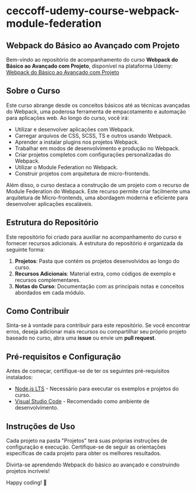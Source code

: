 # ceccoff-udemy-course-webpack-module-federation

## Webpack do Básico ao Avançado com Projeto

Bem-vindo ao repositório de acompanhamento do curso **Webpack do Básico ao Avançado com Projeto**, disponível na plataforma Udemy: [Webpack do Básico ao Avançado com Projeto](https://www.udemy.com/course/webpack-do-basico-ao-avancado-com-projeto/)

## Sobre o Curso

Este curso abrange desde os conceitos básicos até as técnicas avançadas do Webpack, uma poderosa ferramenta de empacotamento e automação para aplicações web. Ao longo do curso, você irá:

- Utilizar e desenvolver aplicações com Webpack.
- Carregar arquivos de CSS, SCSS, TS e outros usando Webpack.
- Aprender a instalar plugins nos projetos Webpack.
- Trabalhar em modos de desenvolvimento e produção no Webpack.
- Criar projetos completos com configurações personalizadas do Webpack.
- Utilizar o Module Federation no Webpack.
- Construir projetos com arquitetura de micro-frontends.

Além disso, o curso destaca a construção de um projeto com o recurso de Module Federation do Webpack. Este recurso permite criar facilmente uma arquitetura de Micro-frontends, uma abordagem moderna e eficiente para desenvolver aplicações escaláveis.

## Estrutura do Repositório

Este repositório foi criado para auxiliar no acompanhamento do curso e fornecer recursos adicionais. A estrutura do repositório é organizada da seguinte forma:

1. **Projetos**: Pasta que contém os projetos desenvolvidos ao longo do curso.
2. **Recursos Adicionais**: Material extra, como códigos de exemplo e recursos complementares.
3. **Notas do Curso**: Documentação com as principais notas e conceitos abordados em cada módulo.

## Como Contribuir

Sinta-se à vontade para contribuir para este repositório. Se você encontrar erros, deseja adicionar mais recursos ou compartilhar seu próprio projeto baseado no curso, abra uma **issue** ou envie um **pull request**.

## Pré-requisitos e Configuração

Antes de começar, certifique-se de ter os seguintes pré-requisitos instalados:

- [Node.js LTS](https://nodejs.org/) - Necessário para executar os exemplos e projetos do curso.
- [Visual Studio Code](https://code.visualstudio.com/) - Recomendado como ambiente de desenvolvimento.

## Instruções de Uso

Cada projeto na pasta "Projetos" terá suas próprias instruções de configuração e execução. Certifique-se de seguir as orientações específicas de cada projeto para obter os melhores resultados.

Divirta-se aprendendo Webpack do básico ao avançado e construindo projetos incríveis!

Happy coding! 🚀
